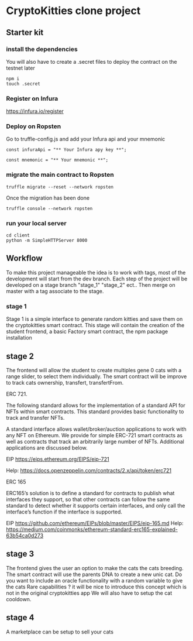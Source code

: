 # CryptoKitties clone project

## Starter kit

### install the dependencies

You will also have to create a .secret files to deploy the contract on the testnet later

```
npm i
touch .secret
```

### Register on Infura

https://infura.io/register

### Deploy on Ropsten

Go to truffle-config.js and add your Infura api and your mnemonic

```
const infuraApi = "** Your Infura apy key **";
```

```
const mnemonic = "** Your mnemonic **";
```


### migrate the main contract to Ropsten

```
truffle migrate --reset --network ropsten
```

Once the migration has been done

```
truffle console --network ropsten
```

### run your local server

```
cd client
python -m SimpleHTTPServer 8000
```

## Workflow

To make this project manageable the idea is to work with tags, most of the development will start from the dev branch.
Each step of the project will be developed on a stage branch "stage_1" "stage_2" ect.. Then merge on master with a tag associate to the stage.

### stage 1

Stage 1 is a simple interface to generate random kitties and save them on the cryptokitties smart contract.
This stage will contain the creation of the student frontend, a basic Factory smart contract, the npm package installation

## stage 2

The frontend will allow the student to create multiples gene 0 cats with a range slider, to select them individually.
The smart contract will be improve to track cats ownership, transfert, transfertFrom.

ERC 721.

The following standard allows for the implementation of a standard API for NFTs within smart contracts. This standard provides basic functionality to track and transfer NFTs.

A standard interface allows wallet/broker/auction applications to work with any NFT on Ethereum. We provide for simple ERC-721 smart contracts as well as contracts that track an arbitrarily large number of NFTs. Additional applications are discussed below.

EIP
https://eips.ethereum.org/EIPS/eip-721

Help:
https://docs.openzeppelin.com/contracts/2.x/api/token/erc721

ERC 165

ERC165’s solution is to define a standard for contracts to publish what interfaces they support, so that other contracts can follow the same standard to detect whether it supports certain interfaces, and only call the interface’s function if the interface is supported.


EIP
https://github.com/ethereum/EIPs/blob/master/EIPS/eip-165.md
Help:
https://medium.com/coinmonks/ethereum-standard-erc165-explained-63b54ca0d273




## stage 3

The frontend gives the user an option to make the cats the cats breeding.
The smart contract will use the parents DNA to create a new unic cat.
Do you want to include an oracle functionality with a random variable to give the cats Rare capabilities ?
it will be nice to introduce this concept which is not in the original cryptokitties app
We will also have to setup the cat cooldown.

## stage 4

A marketplace can be setup to sell your cats

